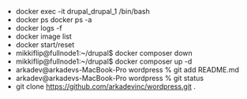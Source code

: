 * docker exec -it drupal_drupal_1 /bin/bash
* docker ps docker ps -a
* docker logs -f
* docker image list 
* docker start/reset
* mikkiflip@fullnode1:~/drupal$ docker composer down
* mikkiflip@fullnode1:~/drupal$ docker composer up -d
* arkadev@arkadevs-MacBook-Pro wordpress % git add README.md
* arkadev@arkadevs-MacBook-Pro wordpress % git status
* git clone https://github.com/arkadevinc/wordpress.git .